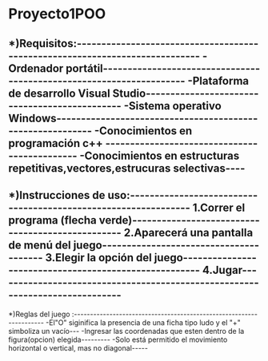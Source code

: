 # Proyecto1POO
*)Requisitos:----------------------------------------------------------------------------
  -Ordenador portátil--------------------------------------------------------------------
  -Plataforma de desarrollo Visual Studio----------------------------------------------
  -Sistema operativo Windows----------------------------------------------------------
  -Conocimientos en programación c++ ---------------------------------------------
  -Conocimientos en estructuras repetitivas,vectores,estrucuras selectivas----
  ----------------------------------------------------------------------------
 
*)Instrucciones de uso:---------------------------------------------------------------
  1.Correr el programa (flecha verde)-------------------------------------------------
  2.Aparecerá una pantalla de menú del juego---------------------------------------
  3.Elegir la opción del juego------------------------------------------------------
  4.Jugar-----------------------------------------------------------------------------
  ------------------------------------------------------------------------------------
  
*)Reglas del juego :--------------------------------------------------------------------
  -El"O" siginifica la presencia de una ficha tipo ludo y el "+" simboliza un vacío---
  -Ingresar las coordenadas que esten dentro de la figura(opcion) elegida---------
  -Solo está permitido el movimiento horizontal o vertical, mas  no diagonal-----
 
  
